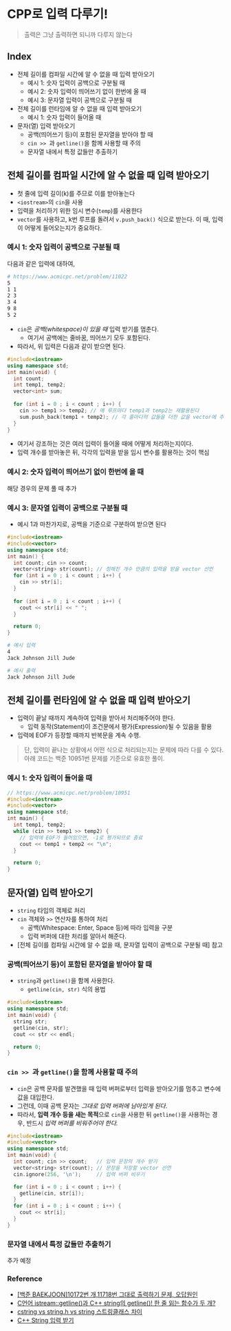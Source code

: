 # CPP로 입력 다루기!

> 출력은 그냥 출력하면 되니까 다루지 않는다

## Index
- 전체 길이를 컴파일 시간에 알 수 없을 때 입력 받아오기
  - 예시 1: 숫자 입력이 공백으로 구분될 때
  - 예시 2: 숫자 입력이 띄어쓰기 없이 한번에 올 때
  - 예시 3: 문자열 입력이 공백으로 구분될 때
- 전체 길이를 런타임에 알 수 없을 때 입력 받아오기
  - 예시 1: 숫자 입력이 들어올 때
- 문자(열) 입력 받아오기
  - 공백(띄어쓰기 등)이 포함된 문자열을 받아야 할 때
  - `cin >> `과 `getline()`을 함께 사용할 때 주의
  - 문자열 내에서 특정 값들만 추출하기

## 전체 길이를 컴파일 시간에 알 수 없을 때 입력 받아오기
- 첫 줄에 입력 길이(k)를 주므로 이를 받아놓는다
- `<iostream>`의 `cin`을 사용
- 입력을 처리하기 위한 임시 변수(`temp`)를 사용한다
- `vector`를 사용하고, k번 루프를 돌려서 `v.push_back()` 식으로 받는다. 이 때, 입력이 어떻게 들어오는지가 중요하다.

### 예시 1: 숫자 입력이 공백으로 구분될 때

다음과 같은 입력에 대하여,

```bash
# https://www.acmicpc.net/problem/11022
5
1 1
2 3
3 4
9 8
5 2
```

- `cin`은 *공백(whitespace)이 있을 때* 입력 받기를 멈춘다.
  - 여기서 공백에는 줄바꿈, 띄어쓰기 모두 포함된다.
- 따라서, 위 입력은 다음과 같이 받으면 된다.

```cpp
#include<iostream>
using namespace std;
int main(void) {
  int count;
  int temp1, temp2;
  vector<int> sum;
  
  for (int i = 0 ; i < count ; i++) {
    cin >> temp1 >> temp2; // 매 루프마다 temp1과 temp2는 재활용된다
    sum.push_back(temp1 + temp2); // 각 줄마다의 값들을 더한 값을 vector에 추가한다
  }
}
```

- 여기서 강조하는 것은 여러 입력이 들어올 때에 어떻게 처리하는지이다.
- 입력 개수를 받아놓은 뒤, 각각의 입력을 받을 임시 변수를 활용하는 것이 핵심

### 예시 2: 숫자 입력이 띄어쓰기 없이 한번에 올 때
해당 경우의 문제 풀 때 추가

### 예시 3: 문자열 입력이 공백으로 구분될 때
- 예시 1과 마찬가지로, 공백을 기준으로 구분하여 받으면 된다

```cpp
#include<iostream>
#include<vector>
using namespace std;
int main() {
  int count; cin >> count;
  vector<string> str(count); // 정해진 개수 만큼의 입력을 받을 vector 선언
  for (int i = 0 ; i < count ; i++) {
    cin >> str[i];
  }
  
  for (int i = 0 ; i < count ; i++) {
    cout << str[i] << " ";
  }

  return 0;
}
```

```bash
# 예시 입력
4
Jack Johnson Jill Jude

# 예시 출력
Jack Johnson Jill Jude
```

## 전체 길이를 런타임에 알 수 없을 때 입력 받아오기
- 입력이 끝날 때까지 계속하여 입력을 받아서 처리해주어야 한다.
  - 입력 동작(Statement)이 조건문에서 평가(Expression)될 수 있음을 활용
- 입력에 EOF가 등장할 때까지 반복문을 계속 수행.

> 단, 입력이 끝나는 상황에서 어떤 식으로 처리되는지는 문제에 따라 다를 수 있다. 아래 코드는 백준 10951번 문제를 기준으로 유효한 풀이.

### 예시 1: 숫자 입력이 들어올 때
```cpp
// https://www.acmicpc.net/problem/10951
#include<iostream>
#include<vector>
using namespace std;
int main() {
  int temp1, temp2;
  while (cin >> temp1 >> temp2) {
    // 입력에 EOF가 들어있으면, -1로 평가되므로 종료
    cout << temp1 + temp2 << "\n";
  }

  return 0;
}
```

## 문자(열) 입력 받아오기
- `string` 타입의 객체로 처리
- `cin` 객체와 `>>` 연산자를 통하여 처리
  - 공백(Whitespace: Enter, Space 등)에 따라 입력을 구분
  - 입력 버퍼에 대한 처리를 알아서 해준다.
- [전체 길이를 컴파일 시간에 알 수 없을 때, 문자열 입력이 공백으로 구분될 때] 참고

### 공백(띄어쓰기 등)이 포함된 문자열을 받아야 할 때
- `string`과 `getline()`을 함께 사용한다.
  - `getline(cin, str)` 식의 용법

```cpp
#include<iostream>
using namespace std;
int main(void) {
  string str;
  getline(cin, str);
  cout << str << endl;

  return 0;
}
```

### `cin >> `과 `getline()`을 함께 사용할 때 주의
- `cin`은 공백 문자를 발견했을 때 입력 버퍼로부터 입력을 받아오기를 멈추고 변수에 값을 대입한다.
- 그런데, 이때 공백 문자는 *그대로 입력 버퍼에 남아있게 된다*.
- 따라서, **입력 개수 등을 새는 목적**으로 `cin`을 사용한 뒤 `getline()`을 사용하는 경우, 반드시 *입력 버퍼를 비워주어야 한다.*

```cpp
#include<iostream>
#include<vector>
using namespace std;
int main(void) {
  int count; cin >> count;   // 입력 문장의 개수 받기
  vector<string> str(count); // 문장을 저장할 vector 선언
  cin.ignore(256, '\n');     // 입력 버퍼 비우기

  for (int i = 0 ; i < count ; i++) {  
    getline(cin, str[i]);
  }
  for (int i = 0 ; i < count ; i++) {
    cout << str[i];
  }
}
```

### 문자열 내에서 특정 값들만 추출하기

추가 예정

### Reference
- [[백준 BAEKJOON]10172번 개,11718번 그대로 출력하기 문제, 오답원인](https://jhnyang.tistory.com/128)
- [C언어 istream::getline()과 C++ string의 getline()! 한 줄 읽는 함수가 두 개?](https://jhnyang.tistory.com/107)
- [cstring vs string.h vs string 스트링클래스 차이](https://jhnyang.tistory.com/99)
- [C++ String 입력 받기](https://leeusin.tistory.com/418)
